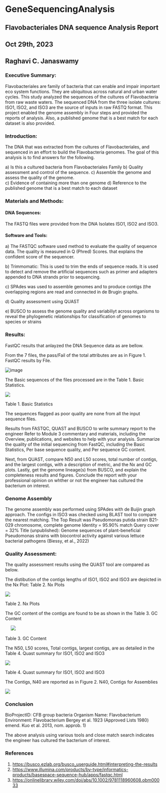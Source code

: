 # GeneSequencingAnalysis
## Flavobacteriales DNA sequence Analysis Report
## Oct 29th, 2023
## Raghavi C. Janaswamy </p>

### Executive Summary: 

Flavobacteriales are family of bacteria that can enable and impair important eco system functions. They are ubiquitous across natural and urban water cycles. This study analyzed the sequences of the cultures of Flavobacteria from raw waste waters. The sequenced DNA from the three isolate cultures: ISO1, ISO2, and ISO3 are the source of inputs in raw FASTQ format. This project enabled the genome assembly in Four steps and provided the reports of analysis. Also, a published genome that is a best match for each dataset is also provided.

### Introduction:

The DNA that was extracted from the cultures of Flavobacteriales, and sequenced in an effort to build the 
Flavobacteria genomes. The goal of this analysis is to find answers for the following. 

a) Is this a cultured bacteria from Flavobacteriales Family
b) Quality assessment and control of the sequence.
c) Assemble the genome and assess the quality of the genome.  
c) Evidence of containing more than one genome
d) Reference to the published genome that is a best match  to each dataset

### Materials and Methods:

####  DNA Sequences: 

The FASTQ files were provided from the DNA Isolates ISO1, ISO2 and ISO3.  

#### Software and Tools: 

a) The FASTQC software used method to evaluate the quality of sequence data. The quality is measured in Q (Phred) Scores. that explains the confident score of the sequencer. 

b) Trimmomatic:  This is used to trim the ends of sequence reads. It is used to detect and remove the artificial sequences such as primer and adapters appended to DNA strands prior to sequencing.

c) SPAdes was used to assemble genomes and to produce contigs (the overlapping regions are read and connected in de Brugin graphs.

d) Quality assessment using QUAST

e) BUSCO to assess the genome quality  and variabiliyt across organisms to reveal the phylogenetic relationships for classification of genomes to species or strains


### Results:

FastQC results that anlayzed the DNA Sequence data as are bellow.

From the 7 files, the pass/Fail of the total attributes are as in Figure 1. FastQC results by File. 

![image](https://github.com/raghaviCJanaswamy/GeneSequencingAnalysis/tree/main/img/FASTQCResults.png)	 

The Basic sequences of the files processed are in the Table 1. Basic Statistics.

![](https://github.com/raghaviCJanaswamy/GeneSequencingAnalysis/tree/main/img/BasicStats.png)	 
      	 
 	 
  	 

 	 
  	 
Table 1. Basic Statistics

The sequences flagged as poor quality are none from all the input sequence files. 


Results from FASTQC, QUAST and BUSCO to write summary report to the engineer
Refer to Module 3 commentary and materials, including the Overview, publications, and websites to help with your analysis. Summarize the quality of the initial sequencing from FastQC, including the Basic Statistics, Per base sequence quality, and Per sequence GC content. 

Next, from QUAST, compare N50 and L50 scores, total number of contigs, and the largest contigs, with a description of metric, and the Nx and GC plots. Lastly, get the genome lineage(s) from BUSCO, and explain the completeness results and figures. Conclude the report with your professional opinion on whther or not the engineer has cultured the bacterium on interest. 

### Genome Assembly

The genome assembly was performed using SPAdes with de Buijin graph approach. The configs in ISO3 was checked using BLAST tool to compare the nearest matching. The Top Result was 
Pseudomonas putida strain B21-029 chromosome, complete genome
Identity = 95.90% match
Query cover = 32%
Title (unpublished): Genome sequences of plant-beneficial Pseudomonas strains with biocontrol activity against various lettuce bacterial pathogens (Biessy, et al., 2022)

### Quality Assessment: 

The quality assessment results using the QUAST tool are compared as below.

The distibution of the contigs lengths of ISO1, ISO2 and ISO3 are depicted in the Nx Plot: Table 2. Nx Plots


 ![](https://github.com/raghaviCJanaswamy/GeneSequencingAnalysis/tree/main/img/NXShots.png)	 	 
 	
Table 2. Nx Plots


The GC content of the contigs are found to be as shown in the Table 3. GC Content 

 
 	![](https://github.com/raghaviCJanaswamy/GeneSequencingAnalysis/tree/main/img/GCContent.png)	  
 	
Table 3. GC Content

The N50, L50 scores, Total contigs, largest contigs, are as detailed in the Table 4. Quast summary for ISO1, ISO2 and ISO3

![](https://github.com/raghaviCJanaswamy/GeneSequencingAnalysis/tree/main/img/QuastSummary.png)	 

Table 4. Quast summary for ISO1, ISO2 and ISO3

The Contigs, N40 are reported as in Figure 2. N40, Contigs for Assemblies

![](https://github.com/raghaviCJanaswamy/GeneSequencingAnalysis/tree/main/img/N40Summary.png)	 


### Conclusion

BioProjectID:  CFB group bacteria
Organism Name: Flavobacterium
Environment:
Flavobacterium Bergey et al. 1923 (Approved Lists 1980) emend. Kuo et al. 2013, nom. approb. 1)

The above analysis using various tools and close match search indicates the engineer has cultured the bacterium of interest.

### References

1.	https://busco.ezlab.org/busco_userguide.html#interpreting-the-results
2.	https://www.illumina.com/products/by-type/informatics-products/basespace-sequence-hub/apps/fastqc.html
3.	https://onlinelibrary.wiley.com/doi/abs/10.1002/9781118960608.obm00033



